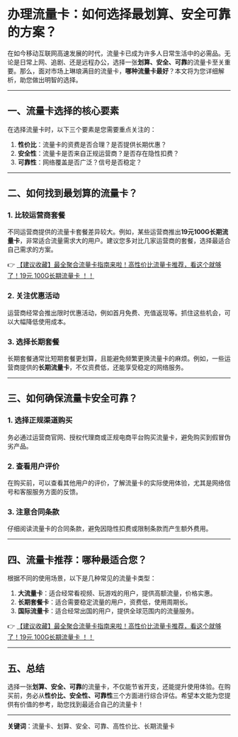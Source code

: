 # 办理流量卡：如何选择最划算、安全可靠的方案？

在如今移动互联网高速发展的时代，流量卡已成为许多人日常生活中的必需品。无论是日常上网、追剧、还是远程办公，选择一张**划算、安全、可靠**的流量卡至关重要。那么，面对市场上琳琅满目的流量卡，**哪种流量卡最好**？本文将为您详细解析，助您做出明智的选择。

---

## 一、流量卡选择的核心要素

在选择流量卡时，以下三个要素是您需要重点关注的：

1. **性价比**：流量卡的资费是否合理？是否提供长期优惠？  
2. **安全性**：流量卡是否来自正规运营商？是否存在隐性扣费？  
3. **可靠性**：网络覆盖是否广泛？信号是否稳定？  

---

## 二、如何找到最划算的流量卡？

### 1. 比较运营商套餐
不同运营商提供的流量卡套餐差异较大。例如，某些运营商推出**19元100G长期流量卡**，非常适合流量需求大的用户。建议您多对比几家运营商的套餐，选择最适合自己需求的方案。

👉 [【建议收藏】最全聚合流量卡指南来啦！高性价比流量卡推荐，看这个就够了！19元 100G长期流量卡 ！！](https://bit.ly/Liuliangka)

### 2. 关注优惠活动
运营商经常会推出限时优惠活动，例如首月免费、充值返现等。抓住这些机会，可以大幅降低使用成本。

### 3. 选择长期套餐
长期套餐通常比短期套餐更划算，且能避免频繁更换流量卡的麻烦。例如，一些运营商提供的**长期流量卡**，不仅资费低，还能享受稳定的网络服务。

---

## 三、如何确保流量卡安全可靠？

### 1. 选择正规渠道购买
务必通过运营商官网、授权代理商或正规电商平台购买流量卡，避免购买到假冒伪劣产品。

### 2. 查看用户评价
在购买前，可以查看其他用户的评价，了解流量卡的实际使用体验，尤其是网络信号和客服服务方面的反馈。

### 3. 注意合同条款
仔细阅读流量卡的合同条款，避免因隐性扣费或限制条款而产生额外费用。

---

## 四、流量卡推荐：哪种最适合您？

根据不同的使用场景，以下是几种常见的流量卡类型：

1. **大流量卡**：适合经常看视频、玩游戏的用户，提供高额流量，价格实惠。  
2. **长期套餐卡**：适合需要稳定流量的用户，资费低，使用周期长。  
3. **国际流量卡**：适合经常出国的用户，提供全球范围内的流量服务。  

👉 [【建议收藏】最全聚合流量卡指南来啦！高性价比流量卡推荐，看这个就够了！19元 100G长期流量卡 ！！](https://bit.ly/Liuliangka)

---

## 五、总结

选择一张**划算、安全、可靠**的流量卡，不仅能节省开支，还能提升使用体验。在购买前，务必从**性价比、安全性、可靠性**三个方面进行综合评估。希望本文能为您提供有价值的参考，助您找到最适合自己的流量卡！

---

**关键词**：流量卡、划算、安全、可靠、高性价比、长期流量卡